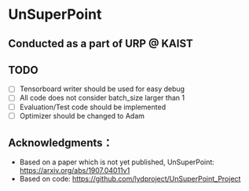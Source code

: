 # UnSuperPoint
## Conducted as a part of URP @ KAIST
## TODO
 - [ ] Tensorboard writer should be used for easy debug
 - [ ] All code does not consider batch_size larger than 1
 - [ ] Evaluation/Test code should be implemented
 - [ ] Optimizer should be changed to Adam
 
## Acknowledgments：
 - Based on a paper which is not yet published, UnSuperPoint: <https://arxiv.org/abs/1907.04011v1>
 - Based on code: <https://github.com/lydproject/UnSuperPoint_Project>
